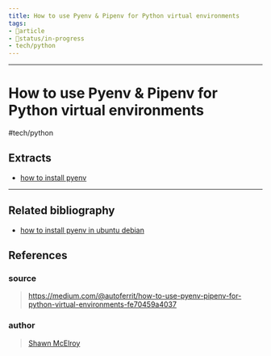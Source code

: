 ```yaml
---
title: How to use Pyenv & Pipenv for Python virtual environments
tags:
- 📄article
- 🚦status/in-progress
- tech/python
---
```



---

# How to use Pyenv & Pipenv for Python virtual environments

#tech/python 

## Extracts
- [how to install pyenv](/Extracts/how%20to%20install%20pyenv.md)

---

## Related bibliography
- [how to install pyenv in ubuntu debian](/Bibliography/how%20to%20install%20pyenv%20in%20ubuntu%20debian.md)
## References

### source
>  https://medium.com/@autoferrit/how-to-use-pyenv-pipenv-for-python-virtual-environments-fe70459a4037
### author
>  [Shawn McElroy](/Authors/Shawn%20McElroy.md)
